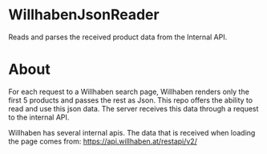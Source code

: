 # WillhabenJsonReader
Reads and parses the received product data from the Internal API. 


# About
For each request to a Willhaben search page, Willhaben renders only the first 5 products and passes the rest as Json. This repo offers the ability to read and use this json data. The server receives this data through a request to the internal API. 

Willhaben has several internal apis. The data that is received when loading the page comes from:
https://api.willhaben.at/restapi/v2/
